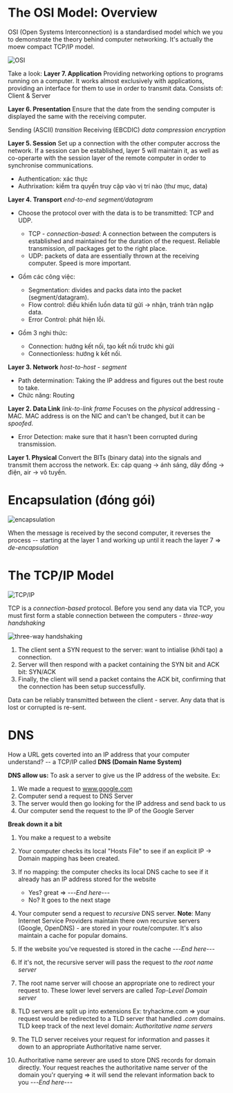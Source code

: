 # The OSI Model: Overview
OSI (Open Systems Interconnection) is a standardised model which we you to demonstrate the theory behind computer networking. It's actually the moew compact TCP/IP model.

![OSI](https://muirlandoracle.co.uk/wp-content/uploads/2020/02/OSI-Table.png)

Take a look:
**Layer 7. Application**
Providing networking options to programs running on a computer. It works almost exclusively with applications, providing an interface for them to use in order to transmit data.
Consists of: Client & Server


**Layer 6. Presentation**
Ensure that the date from the sending computer is displayed the same with the receiving computer.

Sending (ASCII) _transition_ Receiving (EBCDIC) _data compression_ _encryption_

**Layer 5. Session**
Set up a connection with the other computer accross the network. If a session can be established, layer 5 will maintain it, as well as co-operarte with the session layer of the remote computer in order to synchronise communications.
- Authentication: xác thực
- Authrixation: kiểm tra quyền truy cập vào vị trí nào (thư mục, data)

**Layer 4. Transport** *end-to-end* *segment/datagram*
- Choose the protocol over with the data is to be transmitted: TCP and UDP.
  + TCP - *connection-based*: A connection between the computers is established and maintained for the duration of the request. Reliable transmission, *all* packages get to the right place.
  + UDP: packets of data are essentially thrown at the receiving computer. Speed is more important.

- Gồm các công việc:
  + Segmentation: divides and packs data into the packet (segment/datagram).
  + Flow control: điều khiển luồn data từ gửi -> nhận, tránh tràn ngập data.
  + Error Control: phát hiện lỗi.

- Gồm 3 nghi thức:
  + Connection: hướng kết nối, tạo kết nối trước khi gửi
  + Connectionless: hướng k kết nối.

**Layer 3. Network** *host-to-host* - *segment*
 - Path determination: Taking the IP address and figures out the best route to take.
 - Chức năng: Routing

**Layer 2. Data Link** *link-to-link* *frame*
Focuses on the *physical* addressing - MAC. MAC address is on the NIC and can't be changed, but it can be *spoofed*.
- Error Detection: make sure that it hasn't been corrupted during transmission.

**Layer 1. Physical** 
Convert the BITs (binary data) into the signals and transmit them accross the network.
Ex: cáp quang -> ánh sáng, dây đồng -> điện, air -> vô tuyến.

# Encapsulation (đóng gói)
![encapsulation](https://muirlandoracle.co.uk/wp-content/uploads/2020/02/image.jpeg)

When the message is received by the second computer, it reverses the process -- starting at the layer 1 and working up until it reach the layer 7 => *de-encapsulation*

# The TCP/IP Model
![TCP/IP](https://muirlandoracle.co.uk/wp-content/uploads/2020/02/image-3.png)

TCP is a *connection-based* protocol. Before you send any data via TCP, you must first form a stable connection between the computers - *three-way handshaking*

![three-way handshaking](https://muirlandoracle.co.uk/wp-content/uploads/2020/03/image-2.png)

1. The client sent a SYN request to the server: want to intialise (khởi tạo) a connection.
2. Server will then respond with a packet containing the SYN bit and ACK bit: SYN/ACK
3. Finally, the client will send a packet contains the ACK bit, confirming that the connection has been setup successfully.

Data can be reliably transmitted between the client - server. Any data that is lost or corrupted is re-sent.

# DNS
How a URL gets coverted into an IP address that your computer understand? -- a TCP/IP called **DNS (Domain Name System)**

**DNS allow us:** To ask a server to give us the IP address of the website. Ex: 
1. We made a request to www.google.com
2. Computer send a request to DNS Server
3. The server would then go looking for the IP address and send back to us
4. Our computer send the request to the IP of the Google Server

**Break down it a bit**
 1. You make a request to a website
 
 2. Your computer checks its local "Hosts File" to see if an explicit IP -> Domain mapping has been created.
 
 3. If no mapping: the computer checks its local DNS cache to see if it already has an IP address stored for the website
    + Yes? great => ---*End here*---
    + No? It goes to the next stage

4. Your computer send a request to *recursive* DNS server.
   **Note**: Many Internet Service Providers maintain there own recursive servers (Google, OpenDNS) - are stored in your route/computer. It's also maintain a cache for popular domains.

5. If the website you've requested is stored in the cache ---*End here*---

6. If it's not, the recursive server will pass the request to *the root name server*

7. The root name server will choose an appropriate one to redirect your request to. These lower level servers are called *Top-Level Domain server*

8. TLD servers are split up into extensions
   Ex: tryhackme.com => your request would be redirected to a TLD server that handled *.com* domains.
   TLD keep track of the next level domain: *Authoritative name servers*

9. The TLD server receives your request for information and passes it down to an appropriate Authoritative name server.

10. Authoritative name serever are used to store DNS records for domain directly. Your request reaches the authoritative name server of the domain you'r querying => it will send the relevant information back to you ---*End here*---
   

